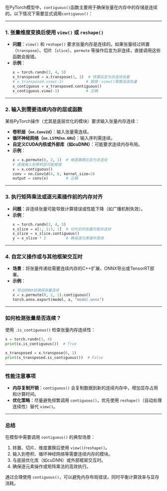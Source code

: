 在PyTorch模型中，`contiguous()`函数主要用于确保张量在内存中的存储是连续的。以下情况下需要显式调用`contiguous()`：

---

### **1. 张量维度变换后使用 `view()` 或 `reshape()`**
- **问题**：`view()` 和 `reshape()` 要求张量内存是连续的。如果张量经过转置（`transpose`）、切片（`slice`）、`permute` 等操作后变为非连续，直接调用这些函数会报错。
- **示例**：
  ```python
  x = torch.randn(3, 4, 5)
  x_transposed = x.transpose(1, 2)  # 转置后变为非连续张量
  # x_transposed.view(-1)          # 报错：view()需要连续张量
  x_contiguous = x_transposed.contiguous()
  x_contiguous.view(-1)            # 正确
  ```

---

### **2. 输入到需要连续内存的层或函数**
某些PyTorch操作（尤其是底层优化的模块）要求输入张量内存连续：
- **卷积层（`nn.Conv2d`）**：输入张量需连续。
- **循环神经网络（`nn.LSTM`/`nn.GRU`）**：输入序列需连续。
- **自定义CUDA内核或外部库（如cuDNN）**：可能要求连续内存布局。
- **示例**：
  ```python
  x = x.permute(0, 2, 1)  # 维度置换后变为非连续
  # 直接输入到卷积层可能报错
  x = x.contiguous()
  conv = nn.Conv1d(4, 6, kernel_size=3)
  output = conv(x)        # 正确
  ```

---

### **3. 执行矩阵乘法或逐元素操作前的内存对齐**
- **问题**：非连续张量可能导致计算错误或性能下降（如广播机制失效）。
- **示例**：
  ```python
  x = torch.randn(3, 4, 5)
  x_slice = x[:, 1:3, :]  # 切片后的张量可能非连续
  x_slice = x_slice.contiguous()
  y = x_slice * 2         # 确保逐元素操作高效
  ```

---

### **4. 自定义操作或与其他框架交互时**
- **场景**：将张量传递给需要连续内存的C++扩展、ONNX导出或TensorRT部署。
- **示例**：
  ```python
  # 导出ONNX前确保张量连续
  x = x.permute(0, 2, 1).contiguous()
  torch.onnx.export(model, x, "model.onnx")
  ```

---

### **如何检测张量是否连续？**
使用 `.is_contiguous()` 检查张量内存连续性：
```python
x = torch.randn(3, 4)
print(x.is_contiguous())  # True

x_transposed = x.transpose(0, 1)
print(x_transposed.is_contiguous())  # False
```

---

### **性能注意事项**
- **内存复制开销**：`contiguous()` 会复制数据到新的连续内存中，增加显存占用和计算时间。
- **优化策略**：尽量避免频繁调用 `contiguous()`，优先使用 `reshape()`（自动处理连续性）替代 `view()`。

---

### **总结**
在模型中需要调用 `contiguous()` 的典型场景：
1. 转置、切片、维度置换后使用 `view()`/`reshape()`。
2. 输入到卷积、循环神经网络等需要连续内存的模块。
3. 与底层优化库（如cuDNN）或外部框架交互时。
4. 确保逐元素操作或矩阵乘法的高效执行。

通过合理使用 `contiguous()`，可以避免内存布局错误，同时平衡计算效率与显存消耗。